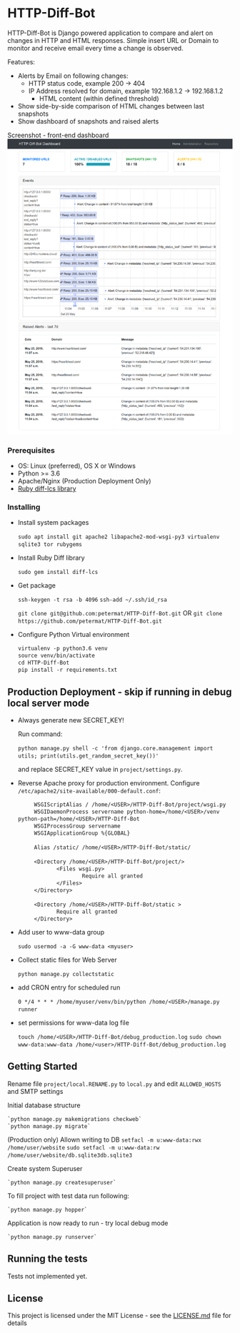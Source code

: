 # HTTP-Diff-Bot

HTTP-Diff-Bot is Django powered application to compare and alert on changes in HTTP and HTML responses.
Simple insert URL or Domain to monitor and receive email every time a change is observed.

Features:

- Alerts by Email on following changes:
	- HTTP status code, example 200 -> 404
  - IP Address resolved for domain, example 192.168.1.2 -> 192.168.1.2
	- HTML content (within defined threshold)
- Show side-by-side comparison of HTML changes between last snapshots
- Show dashboard of snapshots and raised alerts


Screenshot - front-end dashboard
![alt text](screenshot_frontend.png)

### Prerequisites

- OS: Linux (preferred), OS X or Windows
- Python >= 3.6
- Apache/Nginx  (Production Deployment Only)
- [Ruby diff-lcs library](https://rubygems.org/gems/diff-lcs)

### Installing

- Install system packages

	`sudo apt install git apache2 libapache2-mod-wsgi-py3 virtualenv sqlite3 tor rubygems`

- Install Ruby Diff library

	`sudo gem install diff-lcs`

- Get package
		
	`ssh-keygen -t rsa -b 4096`
	`ssh-add ~/.ssh/id_rsa`

	`git clone git@github.com:petermat/HTTP-Diff-Bot.git` OR `git clone https://github.com/petermat/HTTP-Diff-Bot.git`

- Configure Python Virtual environment
	```
	virtualenv -p python3.6 venv
	source venv/bin/activate
	cd HTTP-Diff-Bot
	pip install -r requirements.txt
	```

## Production Deployment - skip if running in debug local server mode

- Always generate new SECRET_KEY!

	Run command:

	`python manage.py shell -c 'from django.core.management import utils; print(utils.get_random_secret_key())'`

	and replace SECRET_KEY value in `project/settings.py`.


- Reverse Apache proxy for production environment. Configure `/etc/apache2/site-available/000-default.conf`:

	```
         WSGIScriptAlias / /home/<USER>/HTTP-Diff-Bot/project/wsgi.py
         WSGIDaemonProcess servername python-home=/home/<USER>/venv python-path=/home/<USER>/HTTP-Diff-Bot
         WSGIProcessGroup servername
         WSGIApplicationGroup %{GLOBAL}

         Alias /static/ /home/<USER>/HTTP-Diff-Bot/static/

         <Directory /home/<USER>/HTTP-Diff-Bot/project/>
                <Files wsgi.py>
                        Require all granted
                </Files>
         </Directory>

         <Directory /home/<USER>/HTTP-Diff-Bot/static >
                Require all granted
         </Directory>

	```

- Add user to www-data group

	`sudo usermod -a -G www-data <myuser>`

- Collect static files for Web Server

	`python manage.py collectstatic`

- add CRON entry for scheduled run

	`0 */4 * * * /home/myuser/venv/bin/python /home/<USER>/manage.py runner`

- set permissions for www-data log file

	`touch /home/<USER>/HTTP-Diff-Bot/debug_production.log`	
	`sudo chown www-data:www-data /home/<user>/HTTP-Diff-Bot/debug_production.log`

## Getting Started

Rename file `project/local.RENAME.py` to `local.py` and edit `ALLOWED_HOSTS` and SMTP settings

Initial database structure

	`python manage.py makemigrations checkweb`
	`python manage.py migrate`


(Production only) Allown writing to DB
	`setfacl -m u:www-data:rwx /home/user/website`
	`sudo setfacl -m u:www-data:rw /home/user/website/db.sqlite3db.sqlite3`

Create system Superuser

	`python manage.py createsuperuser`


To fill project with test data run following:

	`python manage.py hopper`

Application is now ready to run - try local debug mode

	`python manage.py runserver`

## Running the tests

Tests not implemented yet.


## License

This project is licensed under the MIT License - see the [LICENSE.md](LICENSE.md) file for details
